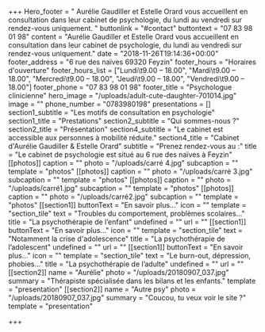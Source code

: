 +++
Hero_footer = " Aurélie Gaudiller et Estelle Orard vous accueillent en consultation dans leur cabinet de psychologie, du lundi au vendredi sur rendez-vous uniquement. "
buttonlink = "#contact"
buttontext = "07 83 98 01 98"
content = "Aurélie Gaudiller et Estelle Orard vous accueillent en consultation dans leur cabinet de psychologie, du lundi au vendredi sur rendez-vous uniquement."
date = "2018-11-26T19:14:36+00:00"
footer_address = "6 rue des naïves  69320 Feyzin"
footer_hours = "Horaires d'ouverture"
footer_hours_list = ["Lundi\t9.00 – 18.00", "Mardi\t9.00 – 18.00", "Mercredi\t9.00 – 18.00", "Jeudi\t9.00 – 18.00", "Vendredi\t9.00 – 18.00"]
footer_phone = "07 83 98 01 98"
footer_title = "Psychologue clinicienne"
hero_image = "/uploads/adult-cute-daughter-701014.jpg"
image = ""
phone_number = "0783980198"
presentations = []
section1_subtitle = "Les motifs de consultation en psychologie"
section1_title = "Prestations"
section2_subtitle = "Qui sommes-nous ?"
section2_title = "Présentation"
section4_subtitle = "Le cabinet est accessible aux personnes à mobilité réduite."
section4_title = "Cabinet d'Aurélie Gaudiller  & Estelle Orard"
subtitle = "Prenez rendez-vous au :"
title = "Le cabinet de psychologie est situé au 6 rue des naïves à Feyzin"
[[photos]]
caption = ""
photo = "/uploads/carré 4.jpg"
subcaption = ""
template = "photos"
[[photos]]
caption = ""
photo = "/uploads/carré 3.jpg"
subcaption = ""
template = "photos"
[[photos]]
caption = ""
photo = "/uploads/carré1.jpg"
subcaption = ""
template = "photos"
[[photos]]
caption = ""
photo = "/uploads/carré2.jpg"
subcaption = ""
template = "photos"
[[section1]]
buttonText = "En savoir plus..."
icon = ""
template = "section_tile"
text = "Troubles du comportement, problèmes scolaires..."
title = "La psychothérapie de l’enfant"
undefined = ""
url = ""
[[section1]]
buttonText = "En savoir plus..."
icon = ""
template = "section_tile"
text = "Notamment la crise d'adolescence"
title = "La psychothérapie de l’adolescent"
undefined = ""
url = ""
[[section1]]
buttonText = "En savoir plus..."
icon = ""
template = "section_tile"
text = "Le burn-out, dépression, phobies..."
title = "La psychothérapie de l’adulte"
undefined = ""
url = ""
[[section2]]
name = "Aurélie"
photo = "/uploads/20180907_037.jpg"
summary = "Thérapiste spécialisée dans les bilans et les enfants."
template = "presentation"
[[section2]]
name = "Autre psy"
photo = "/uploads/20180907_037.jpg"
summary = "Coucou, tu veux voir le site ?"
template = "presentation"

+++

